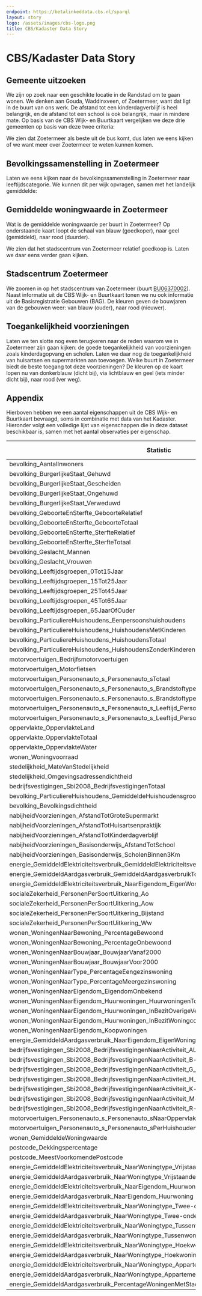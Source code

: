 ```yaml
---
endpoint: https://betalinkeddata.cbs.nl/sparql
layout: story
logo: /assets/images/cbs-logo.png
title: CBS/Kadaster Data Story
---
```


<h1>CBS/Kadaster Data Story</h1>

<h2>Gemeente uitzoeken</h2>

We zijn op zoek naar een geschikte locatie in de Randstad om te gaan wonen.  We denken aan Gouda, Waddinxveen, of Zoetermeer, want dat ligt in de buurt van ons werk.  De afstand tot een kinderdagverblijf is heel belangrijk, en de afstand tot een school is ook belangrijk, maar in mindere mate.  Op basis van de CBS Wijk- en Buurtkaart vergelijken we deze drie gemeenten op basis van deze twee criteria:

<query data-config-ref="https://data.pldn.nl/cbs/wijken-buurten/queries/kadaster-cbs-1">
</query>

We zien dat Zoetermeer als beste uit de bus komt, dus laten we eens
kijken of we want meer over Zoetermeer te weten kunnen komen.

<h2>Bevolkingssamenstelling in Zoetermeer</h2>

Laten we eens kijken naar de bevolkingssamenstelling in Zoetermeer
naar leeftijdscategorie.  We kunnen dit per wijk opvragen, samen met
het landelijk gemiddelde:

<query data-config-ref="https://data.pldn.nl/cbs/wijken-buurten/queries/kadaster-cbs-2">
</query>

<h2>Gemiddelde woningwaarde in Zoetermeer</h2>

Wat is de gemiddelde woningwaarde per buurt in Zoetermeer?  Op
onderstaande kaart loopt de schaal van blauw (goedkoper), naar geel
(gemiddeld), naar rood (duurder).

<query data-config-ref="https://data.pldn.nl/cbs/wijken-buurten/queries/kadaster-cbs-3">
</query>

We zien dat het stadscentrum van Zoetermeer relatief goedkoop is.
Laten we daar eens verder gaan kijken.

<h2>Stadscentrum Zoetermeer</h2>

We zoomen in op het stadscentrum van Zoetermeer (buurt <a
href="http://betalinkeddata.cbs.nl/regios/2016/id/buurt/BU06370002">BU06370002</a>).
Naast informatie uit de CBS Wijk- en Buurtkaart tonen we nu ook
informatie uit de Basisregistratie Gebouwen (BAG).  De kleuren geven
de bouwjaren van de gebouwen weer: van blauw (ouder), naar rood
(nieuwer).

<query data-config-ref="https://data.labs.kadaster.nl/kadaster/knowledge-graph/queries/kadaster-cbs-4">
</query>

<h2>Toegankelijkheid voorzieningen</h2>

Laten we ten slotte nog even terugkeren naar de reden waarom we in
Zoetermeer zijn gaan kijken: de goede toegankelijkheid van
voorzieningen zoals kinderdagopvang en scholen.  Laten we daar nog de
toegankelijkheid van huisartsen en supermarkten aan toevoegen.  Welke
buurt in Zoetermeer biedt de beste toegang tot deze voorzieningen?  De
kleuren op de kaart lopen nu van donkerblauw (dicht bij), via
lichtblauw en geel (iets minder dicht bij), naar rood (ver weg).

<query data-config-ref="https://data.labs.kadaster.nl/kadaster/knowledge-graph/queries/kadaster-cbs-5">
</query>

<h2>Appendix</h2>

Hierboven hebben we een aantal eigenschappen uit de CBS Wijk- en
Buurtkaart bevraagd, soms in combinatie met data van het Kadaster.
Hieronder volgt een volledige lijst van eigenschappen die in deze
dataset beschikbaar is, samen met het aantal observaties per
eigenschap.

<table class="table">
  <thead>
    <tr><th>Statistic</th><th>№ observations</th></tr>
  </thead>
  <tbody>
    <tr><td>bevolking_AantalInwoners</td><td>16194</td></tr>
    <tr><td>bevolking_BurgerlijkeStaat_Gehuwd</td><td>16194</td></tr>
    <tr><td>bevolking_BurgerlijkeStaat_Gescheiden</td><td>16194</td></tr>
    <tr><td>bevolking_BurgerlijkeStaat_Ongehuwd</td><td>16194</td></tr>
    <tr><td>bevolking_BurgerlijkeStaat_Verweduwd</td><td>16194</td></tr>
    <tr><td>bevolking_GeboorteEnSterfte_GeboorteRelatief</td><td>16194</td></tr>
    <tr><td>bevolking_GeboorteEnSterfte_GeboorteTotaal</td><td>16194</td></tr>
    <tr><td>bevolking_GeboorteEnSterfte_SterfteRelatief</td><td>16194</td></tr>
    <tr><td>bevolking_GeboorteEnSterfte_SterfteTotaal</td><td>16194</td></tr>
    <tr><td>bevolking_Geslacht_Mannen</td><td>16194</td></tr>
    <tr><td>bevolking_Geslacht_Vrouwen</td><td>16194</td></tr>
    <tr><td>bevolking_Leeftijdsgroepen_0Tot15Jaar</td><td>16194</td></tr>
    <tr><td>bevolking_Leeftijdsgroepen_15Tot25Jaar</td><td>16194</td></tr>
    <tr><td>bevolking_Leeftijdsgroepen_25Tot45Jaar</td><td>16194</td></tr>
    <tr><td>bevolking_Leeftijdsgroepen_45Tot65Jaar</td><td>16194</td></tr>
    <tr><td>bevolking_Leeftijdsgroepen_65JaarOfOuder</td><td>16194</td></tr>
    <tr><td>bevolking_ParticuliereHuishoudens_Eenpersoonshuishoudens</td><td>16194</td></tr>
    <tr><td>bevolking_ParticuliereHuishoudens_HuishoudensMetKinderen</td><td>16194</td></tr>
    <tr><td>bevolking_ParticuliereHuishoudens_HuishoudensTotaal</td><td>16194</td></tr>
    <tr><td>bevolking_ParticuliereHuishoudens_HuishoudensZonderKinderen</td><td>16194</td></tr>
    <tr><td>motorvoertuigen_Bedrijfsmotorvoertuigen</td><td>16194</td></tr>
    <tr><td>motorvoertuigen_Motorfietsen</td><td>16194</td></tr>
    <tr><td>motorvoertuigen_Personenauto_s_Personenauto_sTotaal</td><td>16194</td></tr>
    <tr><td>motorvoertuigen_Personenauto_s_Personenauto_s_Brandstoftype_Personenauto_s_BrandstofBenzine</td><td>16194</td></tr>
    <tr><td>motorvoertuigen_Personenauto_s_Personenauto_s_Brandstoftype_Personenauto_s_OverigeBrandstof</td><td>16194</td></tr>
    <tr><td>motorvoertuigen_Personenauto_s_Personenauto_s_Leeftijd_Personenauto_s_6JaarEnOuder</td><td>16194</td></tr>
    <tr><td>motorvoertuigen_Personenauto_s_Personenauto_s_Leeftijd_Personenauto_s_JongerDan6Jaar</td><td>16194</td></tr>
    <tr><td>oppervlakte_OppervlakteLand</td><td>16194</td></tr>
    <tr><td>oppervlakte_OppervlakteTotaal</td><td>16194</td></tr>
    <tr><td>oppervlakte_OppervlakteWater</td><td>16194</td></tr>
    <tr><td>wonen_Woningvoorraad</td><td>16194</td></tr>
    <tr><td>stedelijkheid_MateVanStedelijkheid</td><td>16134</td></tr>
    <tr><td>stedelijkheid_Omgevingsadressendichtheid</td><td>16134</td></tr>
    <tr><td>bedrijfsvestigingen_Sbi2008_BedrijfsvestigingenTotaal</td><td>15998</td></tr>
    <tr><td>bevolking_ParticuliereHuishoudens_GemiddeldeHuishoudensgrootte</td><td>15882</td></tr>
    <tr><td>bevolking_Bevolkingsdichtheid</td><td>15596</td></tr>
    <tr><td>nabijheidVoorzieningen_AfstandTotGroteSupermarkt</td><td>15520</td></tr>
    <tr><td>nabijheidVoorzieningen_AfstandTotHuisartsenpraktijk</td><td>15520</td></tr>
    <tr><td>nabijheidVoorzieningen_AfstandTotKinderdagverblijf</td><td>15520</td></tr>
    <tr><td>nabijheidVoorzieningen_Basisonderwijs_AfstandTotSchool</td><td>15520</td></tr>
    <tr><td>nabijheidVoorzieningen_Basisonderwijs_ScholenBinnen3Km</td><td>15520</td></tr>
    <tr><td>energie_GemiddeldElektriciteitsverbruik_GemiddeldElektriciteitsverbruikTotaal</td><td>15033</td></tr>
    <tr><td>energie_GemiddeldAardgasverbruik_GemiddeldAardgasverbruikTotaal</td><td>14847</td></tr>
    <tr><td>energie_GemiddeldElektriciteitsverbruik_NaarEigendom_EigenWoning</td><td>14814</td></tr>
    <tr><td>socialeZekerheid_PersonenPerSoortUitkering_Ao</td><td>14814</td></tr>
    <tr><td>socialeZekerheid_PersonenPerSoortUitkering_Aow</td><td>14814</td></tr>
    <tr><td>socialeZekerheid_PersonenPerSoortUitkering_Bijstand</td><td>14814</td></tr>
    <tr><td>socialeZekerheid_PersonenPerSoortUitkering_Ww</td><td>14814</td></tr>
    <tr><td>wonen_WoningenNaarBewoning_PercentageBewoond</td><td>14746</td></tr>
    <tr><td>wonen_WoningenNaarBewoning_PercentageOnbewoond</td><td>14746</td></tr>
    <tr><td>wonen_WoningenNaarBouwjaar_BouwjaarVanaf2000</td><td>14746</td></tr>
    <tr><td>wonen_WoningenNaarBouwjaar_BouwjaarVoor2000</td><td>14746</td></tr>
    <tr><td>wonen_WoningenNaarType_PercentageEengezinswoning</td><td>14746</td></tr>
    <tr><td>wonen_WoningenNaarType_PercentageMeergezinswoning</td><td>14746</td></tr>
    <tr><td>wonen_WoningenNaarEigendom_EigendomOnbekend</td><td>14721</td></tr>
    <tr><td>wonen_WoningenNaarEigendom_Huurwoningen_HuurwoningenTotaal</td><td>14721</td></tr>
    <tr><td>wonen_WoningenNaarEigendom_Huurwoningen_InBezitOverigeVerhuurders</td><td>14721</td></tr>
    <tr><td>wonen_WoningenNaarEigendom_Huurwoningen_InBezitWoningcorporatie</td><td>14721</td></tr>
    <tr><td>wonen_WoningenNaarEigendom_Koopwoningen</td><td>14721</td></tr>
    <tr><td>energie_GemiddeldAardgasverbruik_NaarEigendom_EigenWoning</td><td>14624</td></tr>
    <tr><td>bedrijfsvestigingen_Sbi2008_BedrijfsvestigingenNaarActiviteit_ALandbouw_BosbouwEnVisserij</td><td>13896</td></tr>
    <tr><td>bedrijfsvestigingen_Sbi2008_BedrijfsvestigingenNaarActiviteit_B-fNijverheidEnEnergie</td><td>13896</td></tr>
    <tr><td>bedrijfsvestigingen_Sbi2008_BedrijfsvestigingenNaarActiviteit_G_p_IHandelEnHoreca</td><td>13896</td></tr>
    <tr><td>bedrijfsvestigingen_Sbi2008_BedrijfsvestigingenNaarActiviteit_H_p_JVervoer_InformatieEnCommunicatie</td><td>13896</td></tr>
    <tr><td>bedrijfsvestigingen_Sbi2008_BedrijfsvestigingenNaarActiviteit_K-lFinancieleDiensten_OnroerendGoed</td><td>13896</td></tr>
    <tr><td>bedrijfsvestigingen_Sbi2008_BedrijfsvestigingenNaarActiviteit_M-nZakelijkeDienstverlening</td><td>13896</td></tr>
    <tr><td>bedrijfsvestigingen_Sbi2008_BedrijfsvestigingenNaarActiviteit_R-uCultuur_Recreatie_OverigeDiensten</td><td>13896</td></tr>
    <tr><td>motorvoertuigen_Personenauto_s_Personenauto_sNaarOppervlakte</td><td>13268</td></tr>
    <tr><td>motorvoertuigen_Personenauto_s_Personenauto_sPerHuishouden</td><td>13268</td></tr>
    <tr><td>wonen_GemiddeldeWoningwaarde</td><td>13018</td></tr>
    <tr><td>postcode_Dekkingspercentage</td><td>12766</td></tr>
    <tr><td>postcode_MeestVoorkomendePostcode</td><td>12766</td></tr>
    <tr><td>energie_GemiddeldElektriciteitsverbruik_NaarWoningtype_VrijstaandeWoning</td><td>12694</td></tr>
    <tr><td>energie_GemiddeldAardgasverbruik_NaarWoningtype_VrijstaandeWoning</td><td>12595</td></tr>
    <tr><td>energie_GemiddeldElektriciteitsverbruik_NaarEigendom_Huurwoning</td><td>12439</td></tr>
    <tr><td>energie_GemiddeldAardgasverbruik_NaarEigendom_Huurwoning</td><td>12223</td></tr>
    <tr><td>energie_GemiddeldElektriciteitsverbruik_NaarWoningtype_Twee-onder-een-kap-woning</td><td>11159</td></tr>
    <tr><td>energie_GemiddeldAardgasverbruik_NaarWoningtype_Twee-onder-een-kap-woning</td><td>11027</td></tr>
    <tr><td>energie_GemiddeldElektriciteitsverbruik_NaarWoningtype_Tussenwoning</td><td>10524</td></tr>
    <tr><td>energie_GemiddeldAardgasverbruik_NaarWoningtype_Tussenwoning</td><td>10334</td></tr>
    <tr><td>energie_GemiddeldElektriciteitsverbruik_NaarWoningtype_Hoekwoning</td><td>10270</td></tr>
    <tr><td>energie_GemiddeldAardgasverbruik_NaarWoningtype_Hoekwoning</td><td>10094</td></tr>
    <tr><td>energie_GemiddeldElektriciteitsverbruik_NaarWoningtype_Appartement</td><td>9099</td></tr>
    <tr><td>energie_GemiddeldAardgasverbruik_NaarWoningtype_Appartement</td><td>8908</td></tr>
    <tr><td>energie_GemiddeldAardgasverbruik_PercentageWoningenMetStadsverwarming</td><td>866</td></tr>
  </tbody>
</table>
